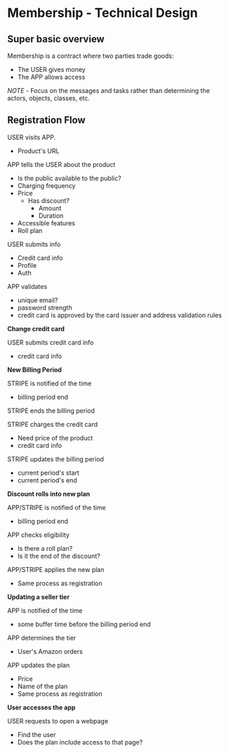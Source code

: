 # Membership - Technical Design

## **Super basic overview**

Membership is a contract where two parties trade goods:
* The USER gives money
* The APP allows access

*NOTE* - Focus on the messages and tasks rather than determining the actors, objects, classes, etc.

## Registration Flow

USER visits APP.
* Product's URL

APP tells the USER about the product

* Is the public available to the public?
* Charging frequency
* Price
  * Has discount?
    * Amount
    * Duration
* Accessible features
* Roll plan

USER submits info
* Credit card info
* Profile
* Auth

APP validates
* unique email?
* password strength
* credit card is approved by the card issuer and address validation rules

**Change credit card**

USER submits credit card info
* credit card info


**New Billing Period**

STRIPE is notified of the time
* billing period end

STRIPE ends the billing period

STRIPE charges the credit card
  * Need price of the product
  * credit card info

STRIPE updates the billing period
* current period's start
* current period's end

**Discount rolls into new plan**

APP/STRIPE is notified of the time
* billing period end

APP checks eligibility
* Is there a roll plan?
* Is it the end of the discount?

APP/STRIPE applies the new plan
* Same process as registration

**Updating a seller tier**

APP is notified of the time
* some buffer time before the billing period end

APP determines the tier
* User's Amazon orders

APP updates the plan
* Price
* Name of the plan
* Same process as registration

**User accesses the app**

USER requests to open a webpage
* Find the user
* Does the plan include access to that page?

